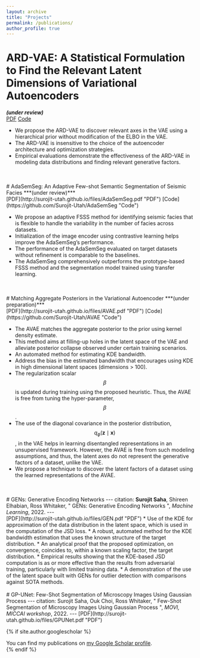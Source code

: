 ```yaml
---
layout: archive
title: "Projects"
permalink: /publications/
author_profile: true
---
```


# ARD-VAE: A Statistical Formulation to Find the Relevant Latent Dimensions of Variational Autoencoders 
<!---
---
citation: 'Surojit Saha, Ross Whitaker. (2024). &quot; Matching aggregate posteriors in the variational autoencoder.&quot; <i>ICPR </i>.'
---
-->
***(under review)***<br />
[PDF](http://surojit-utah.github.io/files/ARD_VAE.pdf "PDF") [Code](https://github.com/Surojit-Utah/ARD-VAE "Code")

* We propose the ARD-VAE to discover relevant axes in the VAE using a hierarchical prior without modification of the ELBO in the VAE.
* The ARD-VAE is insensitive to the choice of the autoencoder architecture and optimization strategies.
* Empirical evaluations demonstrate the effectiveness of the ARD-VAE in modeling data distributions and finding relevant generative factors.

<br />
<br />
# AdaSemSeg: An Adaptive Few-shot Semantic Segmentation of Seismic Facies 
<!---
---
citation: 'Surojit Saha, Ross Whitaker. (2024). &quot; An Adaptive Few-shot Semantic Segmentation of Seismic Facies.&quot; <i>ICPR </i>.'
---
-->
***(under review)***<br />
[PDF](http://surojit-utah.github.io/files/AdaSemSeg.pdf "PDF") [Code](https://github.com/Surojit-Utah/AdaSemSeg "Code")

* We propose an adaptive FSSS method for identifying seismic facies that is flexible to handle the variability in the number of facies across datasets. 
* Initialization of the image encoder using contrastive learning helps improve the AdaSemSeg’s performance.
* The performance of the AdaSemSeg evaluated on target datasets without refinement is comparable to the baselines.
* The AdaSemSeg comprehensively outperforms the prototype-based FSSS method and the segmentation model trained using transfer learning.

<br />
<br />
# Matching Aggregate Posteriors in the Variational Autoencoder 
<!---
---
citation: 'Surojit Saha, Ross Whitaker. (2024). &quot; Matching aggregate posteriors in the variational autoencoder.&quot; <i>ICPR </i>.'
---
-->
***(under preparation)***<br />
[PDF](http://surojit-utah.github.io/files/AVAE.pdf "PDF") [Code](https://github.com/Surojit-Utah/AVAE "Code")

* The AVAE matches the aggregate posterior to the prior using kernel density estimate. 
* This method aims at filling-up holes in the latent space of the VAE and alleviate posterior collapse observed under certain training scenarios.
* An automated method for estimating KDE bandwidth.
* Address the bias in the estimated bandwidth that encourages using KDE in high dimensional latent spaces (dimensions > 100).
* The regularization scalar $$\beta$$ is updated during training using the proposed heuristic. Thus, the AVAE is free from tuning the hyper-parameter, $$\beta$$.
* The use of the diagonal covariance in the posterior distribution, $$q_{\phi}(\mathbf{z} \mid \mathbf{x})$$, in the VAE helps in learning disentangled representations in an unsupervised framework. However, the AVAE is free from such modeling assumptions, and thus, the latent axes do not represent the generative factors of a dataset, unlike the VAE.
* We propose a technique to discover the latent factors of a dataset using the learned representations of the AVAE.

<br />
<br />
# GENs: Generative Encoding Networks 
---
citation: <b>Surojit Saha</b>, Shireen Elhabian, Ross Whitaker, &quot; GENs: Generative Encoding Networks &quot;, <i>Machine Learning</i>, 2022.
---
<br />
[PDF](http://surojit-utah.github.io/files/GEN.pdf "PDF")
* Use of the KDE for approximation of the data distribution in the latent space, which is used in the computation of the JSD loss.
* A robust, automated method for the KDE bandwidth estimation that uses the known structure of the target distribution.
* An analytical proof that the proposed optimization, on convergence, coincides to, within a known scaling factor, the target distribution.
* Empirical results showing that the KDE-based JSD computation is as or more effective than the results from adversarial training, particularly with limited training data.
* A demonstration of the use of the latent space built with GENs for outlier detection with comparisons against SOTA methods.

<br />
<br />
# GP-UNet: Few-Shot Segmentation of Microscopy Images Using Gaussian Process 
---
citation: Surojit Saha, Ouk Choi, Ross Whitaker, &quot; Few-Shot Segmentation of Microscopy Images Using Gaussian Process &quot;, <i>MOVI, MICCAI workshop</i>, 2022.
---
[PDF](http://surojit-utah.github.io/files/GPUNet.pdf "PDF")

{% if site.author.googlescholar %}
  <div class="wordwrap">You can find my publications on <a href="{{site.author.googlescholar}}">my Google Scholar profile</a>.</div>
{% endif %}

<!---
{% include base_path %}

{% for post in site.publications reversed %}
  {% include archive-single.html %}
{% endfor %}
-->
